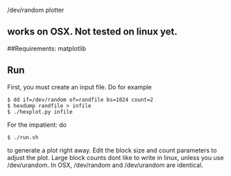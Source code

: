 

/dev/random plotter

## works on OSX.  Not tested on linux yet.

##Requirements: matplotlib

## Run

First, you must create an input file.  Do for example

	$ dd if=/dev/random of=randfile bs=1024 count=2
	$ hexdump randfile > infile
	$ ./hexplot.py infile

For the impatient: do

	$ ./run.sh 

to generate a plot right away.  Edit the block size and count parameters to adjust the plot. Large block counts dont like to write in linux, unless you use /dev/urandom.  In OSX, /dev/random and /dev/urandom are identical.

 

